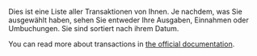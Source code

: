Dies ist eine Liste aller Transaktionen von Ihnen. Je nachdem, was Sie ausgewählt haben, sehen Sie entweder Ihre Ausgaben, Einnahmen oder Umbuchungen. Sie sind sortiert nach ihrem Datum.

You can read more about transactions in [the official documentation](https://docs.firefly-iii.org/concepts/transactions).